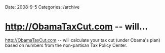 Date: 2008-9-5
Categories: /archive

# http://ObamaTaxCut.com -- will...

http://ObamaTaxCut.com -- will calculate your tax cut (under Obama's plan) based on numbers from the non-partisan Tax Policy Center.
